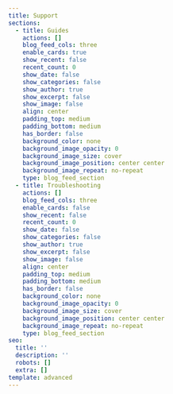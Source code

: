 ```yaml
---
title: Support
sections:
  - title: Guides
    actions: []
    blog_feed_cols: three
    enable_cards: true
    show_recent: false
    recent_count: 0
    show_date: false
    show_categories: false
    show_author: true
    show_excerpt: false
    show_image: false
    align: center
    padding_top: medium
    padding_bottom: medium
    has_border: false
    background_color: none
    background_image_opacity: 0
    background_image_size: cover
    background_image_position: center center
    background_image_repeat: no-repeat
    type: blog_feed_section
  - title: Troubleshooting
    actions: []
    blog_feed_cols: three
    enable_cards: false
    show_recent: false
    recent_count: 0
    show_date: false
    show_categories: false
    show_author: true
    show_excerpt: false
    show_image: false
    align: center
    padding_top: medium
    padding_bottom: medium
    has_border: false
    background_color: none
    background_image_opacity: 0
    background_image_size: cover
    background_image_position: center center
    background_image_repeat: no-repeat
    type: blog_feed_section
seo:
  title: ''
  description: ''
  robots: []
  extra: []
template: advanced
---
```

